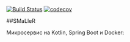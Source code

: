 [![Build Status](https://travis-ci.org/BuTeK/smlr.svg?branch=master)](https://travis-ci.org/BuTeK/smlr)
[![codecov](https://codecov.io/gh/BuTeK/smlr/branch/master/graph/badge.svg)](https://codecov.io/gh/BuTeK/smlr)

##SMaLleR

Микросервис на Kotlin, Spring Boot и Docker:
